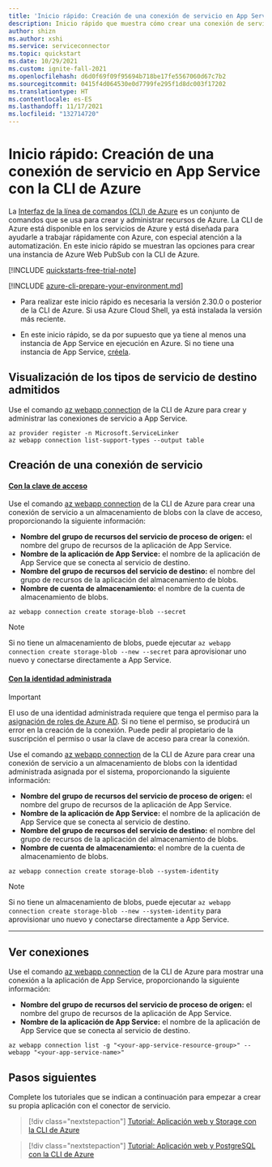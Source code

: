 ```yaml
---
title: 'Inicio rápido: Creación de una conexión de servicio en App Service con la CLI de Azure'
description: Inicio rápido que muestra cómo crear una conexión de servicio en App Service con la CLI de Azure
author: shizn
ms.author: xshi
ms.service: serviceconnector
ms.topic: quickstart
ms.date: 10/29/2021
ms.custom: ignite-fall-2021
ms.openlocfilehash: d6d0f69f09f95694b718be17fe5567060d67c7b2
ms.sourcegitcommit: 0415f4d064530e0d7799fe295f1d8dc003f17202
ms.translationtype: HT
ms.contentlocale: es-ES
ms.lasthandoff: 11/17/2021
ms.locfileid: "132714720"
---
```

# <a name="quickstart-create-a-service-connection-in-app-service-with-the-azure-cli"></a>Inicio rápido: Creación de una conexión de servicio en App Service con la CLI de Azure

La [Interfaz de la línea de comandos (CLI) de Azure](/cli/azure) es un conjunto de comandos que se usa para crear y administrar recursos de Azure. La CLI de Azure está disponible en los servicios de Azure y está diseñada para ayudarle a trabajar rápidamente con Azure, con especial atención a la automatización. En este inicio rápido se muestran las opciones para crear una instancia de Azure Web PubSub con la CLI de Azure.

[!INCLUDE [quickstarts-free-trial-note](../../includes/quickstarts-free-trial-note.md)]

[!INCLUDE [azure-cli-prepare-your-environment.md](../../includes/azure-cli-prepare-your-environment.md)]

- Para realizar este inicio rápido es necesaria la versión 2.30.0 o posterior de la CLI de Azure. Si usa Azure Cloud Shell, ya está instalada la versión más reciente.

- En este inicio rápido, se da por supuesto que ya tiene al menos una instancia de App Service en ejecución en Azure. Si no tiene una instancia de App Service, [créela](../app-service/quickstart-dotnetcore.md).

## <a name="view-supported-target-service-types"></a>Visualización de los tipos de servicio de destino admitidos

Use el comando [az webapp connection](/cli/azure/webapp/connection) de la CLI de Azure para crear y administrar las conexiones de servicio a App Service. 

```azurecli-interactive
az provider register -n Microsoft.ServiceLinker
az webapp connection list-support-types --output table
```

## <a name="create-a-service-connection"></a>Creación de una conexión de servicio

#### <a name="using-access-key"></a>[Con la clave de acceso](#tab/Using-access-key)

Use el comando [az webapp connection](/cli/azure/webapp/connection) de la CLI de Azure para crear una conexión de servicio a un almacenamiento de blobs con la clave de acceso, proporcionando la siguiente información:

- **Nombre del grupo de recursos del servicio de proceso de origen:** el nombre del grupo de recursos de la aplicación de App Service.
- **Nombre de la aplicación de App Service:** el nombre de la aplicación de App Service que se conecta al servicio de destino.
- **Nombre del grupo de recursos del servicio de destino:** el nombre del grupo de recursos de la aplicación del almacenamiento de blobs.
- **Nombre de cuenta de almacenamiento:** el nombre de la cuenta de almacenamiento de blobs.

```azurecli-interactive
az webapp connection create storage-blob --secret
```

> [!NOTE]
> Si no tiene un almacenamiento de blobs, puede ejecutar `az webapp connection create storage-blob --new --secret` para aprovisionar uno nuevo y conectarse directamente a App Service.

#### <a name="using-managed-identity"></a>[Con la identidad administrada](#tab/Using-Managed-Identity)

> [!IMPORTANT]
> El uso de una identidad administrada requiere que tenga el permiso para la [asignación de roles de Azure AD](../active-directory/managed-identities-azure-resources/howto-assign-access-portal.md). Si no tiene el permiso, se producirá un error en la creación de la conexión. Puede pedir al propietario de la suscripción el permiso o usar la clave de acceso para crear la conexión.

Use el comando [az webapp connection](/cli/azure/webapp/connection) de la CLI de Azure para crear una conexión de servicio a un almacenamiento de blobs con la identidad administrada asignada por el sistema, proporcionando la siguiente información:

- **Nombre del grupo de recursos del servicio de proceso de origen:** el nombre del grupo de recursos de la aplicación de App Service.
- **Nombre de la aplicación de App Service:** el nombre de la aplicación de App Service que se conecta al servicio de destino.
- **Nombre del grupo de recursos del servicio de destino:** el nombre del grupo de recursos de la aplicación del almacenamiento de blobs.
- **Nombre de cuenta de almacenamiento:** el nombre de la cuenta de almacenamiento de blobs.

```azurecli-interactive
az webapp connection create storage-blob --system-identity
```

> [!NOTE]
> Si no tiene un almacenamiento de blobs, puede ejecutar `az webapp connection create storage-blob --new --system-identity` para aprovisionar uno nuevo y conectarse directamente a App Service.

---

## <a name="view-connections"></a>Ver conexiones

Use el comando [az webapp connection](/cli/azure/webapp/connection) de la CLI de Azure para mostrar una conexión a la aplicación de App Service, proporcionando la siguiente información:

- **Nombre del grupo de recursos del servicio de proceso de origen:** el nombre del grupo de recursos de la aplicación de App Service.
- **Nombre de la aplicación de App Service:** el nombre de la aplicación de App Service que se conecta al servicio de destino.

```azurecli-interactive
az webapp connection list -g "<your-app-service-resource-group>" --webapp "<your-app-service-name>"
```

## <a name="next-steps"></a>Pasos siguientes

Complete los tutoriales que se indican a continuación para empezar a crear su propia aplicación con el conector de servicio.

> [!div class="nextstepaction"]
> [Tutorial: Aplicación web y Storage con la CLI de Azure](./tutorial-csharp-webapp-storage-cli.md)

> [!div class="nextstepaction"]
> [Tutorial: Aplicación web y PostgreSQL con la CLI de Azure](./tutorial-django-webapp-postgres-cli.md)